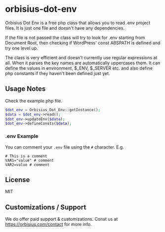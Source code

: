 # orbisius-dot-env
Orbisius Dot Env is a free php class that allows you to read .env project files.
It is just one file and doesn't have any dependencies.

If the file is not passed the class will try to look for .env starting from Document Root, then checking if WordPress' const ABSPATH is defined and try one level up.

The class is very efficient and doesn't currently use regular expressions at all.
When it parses the key names are automatically uppercases them.
It can define the values in environment, $_ENV, $_SERVER etc. and also define php constants if they haven't been defined just yet.


Usage Notes
-----------
Check the example.php file.

```php
$dot_env = Orbisius_Dot_Env::getInstance();
$data = $dot_env->read();
$dot_env->updateEnv($data);
$dot_env->defineConsts($data);
```


### .env Example

You can comment your `.env` file using the `#` character. E.g.

```shell
# This is a comment
VAR1="value" # comment
VAR2=value # comment
```


License
-------

MIT


Customizations / Support
--------------
We do offer paid support & customizations.
Const us at https://orbisius.com/contact for more info.
